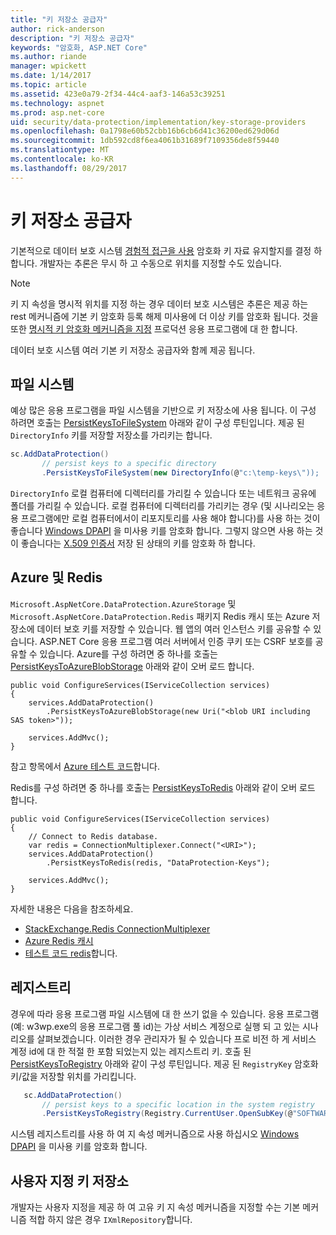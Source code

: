```yaml
---
title: "키 저장소 공급자"
author: rick-anderson
description: "키 저장소 공급자"
keywords: "암호화, ASP.NET Core"
ms.author: riande
manager: wpickett
ms.date: 1/14/2017
ms.topic: article
ms.assetid: 423e0a79-2f34-44c4-aaf3-146a53c39251
ms.technology: aspnet
ms.prod: asp.net-core
uid: security/data-protection/implementation/key-storage-providers
ms.openlocfilehash: 0a1798e60b52cbb16b6cb6d41c36200ed629d06d
ms.sourcegitcommit: 1db592cd8f6ea4061b31689f7109356de8f59440
ms.translationtype: MT
ms.contentlocale: ko-KR
ms.lasthandoff: 08/29/2017
---
```

# <a name="key-storage-providers"></a>키 저장소 공급자

<a name=data-protection-implementation-key-storage-providers></a>

기본적으로 데이터 보호 시스템 [경험적 접근을 사용](../configuration/default-settings.md#data-protection-default-settings) 암호화 키 자료 유지할지를 결정 하 합니다. 개발자는 추론은 무시 하 고 수동으로 위치를 지정할 수도 있습니다.

> [!NOTE]
> 키 지 속성을 명시적 위치를 지정 하는 경우 데이터 보호 시스템은 추론은 제공 하는 rest 메커니즘에 기본 키 암호화 등록 해제 미사용에 더 이상 키를 암호화 됩니다. 것을 또한 [명시적 키 암호화 메커니즘을 지정](key-encryption-at-rest.md#data-protection-implementation-key-encryption-at-rest-providers) 프로덕션 응용 프로그램에 대 한 합니다.

데이터 보호 시스템 여러 기본 키 저장소 공급자와 함께 제공 됩니다.

## <a name="file-system"></a>파일 시스템

예상 많은 응용 프로그램을 파일 시스템을 기반으로 키 저장소에 사용 됩니다. 이 구성 하려면 호출는 [PersistKeysToFileSystem](https://github.com/aspnet/DataProtection/blob/rel/1.1.0/src/Microsoft.AspNetCore.DataProtection/DataProtectionBuilderExtensions.cs) 아래와 같이 구성 루틴입니다. 제공 된 `DirectoryInfo` 키를 저장할 저장소를 가리키는 합니다.

```csharp
sc.AddDataProtection()
       // persist keys to a specific directory
       .PersistKeysToFileSystem(new DirectoryInfo(@"c:\temp-keys\"));
   ```

`DirectoryInfo` 로컬 컴퓨터에 디렉터리를 가리킬 수 있습니다 또는 네트워크 공유에 폴더를 가리킬 수 있습니다. 로컬 컴퓨터에 디렉터리를 가리키는 경우 (및 시나리오는 응용 프로그램에만 로컬 컴퓨터에서이 리포지토리를 사용 해야 합니다)를 사용 하는 것이 좋습니다 [Windows DPAPI](key-encryption-at-rest.md#data-protection-implementation-key-encryption-at-rest) 을 미사용 키를 암호화 합니다. 그렇지 않으면 사용 하는 것이 좋습니다는 [X.509 인증서](key-encryption-at-rest.md#data-protection-implementation-key-encryption-at-rest) 저장 된 상태의 키를 암호화 하 합니다.

## <a name="azure-and-redis"></a>Azure 및 Redis

`Microsoft.AspNetCore.DataProtection.AzureStorage` 및 `Microsoft.AspNetCore.DataProtection.Redis` 패키지 Redis 캐시 또는 Azure 저장소에 데이터 보호 키를 저장할 수 있습니다. 웹 앱의 여러 인스턴스 키를 공유할 수 있습니다. ASP.NET Core 응용 프로그램 여러 서버에서 인증 쿠키 또는 CSRF 보호를 공유할 수 있습니다. Azure를 구성 하려면 중 하나를 호출는 [PersistKeysToAzureBlobStorage](https://github.com/aspnet/DataProtection/blob/rel/1.1.0/src/Microsoft.AspNetCore.DataProtection.AzureStorage/AzureDataProtectionBuilderExtensions.cs) 아래와 같이 오버 로드 합니다.

```
public void ConfigureServices(IServiceCollection services)
{
    services.AddDataProtection()
        .PersistKeysToAzureBlobStorage(new Uri("<blob URI including SAS token>"));

    services.AddMvc();
}
```

참고 항목에서 [Azure 테스트 코드](https://github.com/aspnet/DataProtection/blob/rel/1.1.0/samples/AzureBlob/Program.cs)합니다.

Redis를 구성 하려면 중 하나를 호출는 [PersistKeysToRedis](https://github.com/aspnet/DataProtection/blob/rel/1.1.0/src/Microsoft.AspNetCore.DataProtection.Redis/RedisDataProtectionBuilderExtensions.cs) 아래와 같이 오버 로드 합니다.

```
public void ConfigureServices(IServiceCollection services)
{
    // Connect to Redis database.
    var redis = ConnectionMultiplexer.Connect("<URI>");
    services.AddDataProtection()
        .PersistKeysToRedis(redis, "DataProtection-Keys");

    services.AddMvc();
}
```

자세한 내용은 다음을 참조하세요.

- [StackExchange.Redis ConnectionMultiplexer](https://github.com/StackExchange/StackExchange.Redis/blob/master/docs/Basics.md)
- [Azure Redis 캐시](https://docs.microsoft.com/azure/redis-cache/cache-dotnet-how-to-use-azure-redis-cache#connect-to-the-cache)
- [테스트 코드 redis](https://github.com/aspnet/DataProtection/blob/rel/1.1.0/samples/Redis/Program.cs)합니다.

## <a name="registry"></a>레지스트리

경우에 따라 응용 프로그램 파일 시스템에 대 한 쓰기 없을 수 있습니다. 응용 프로그램 (예: w3wp.exe의 응용 프로그램 풀 id)는 가상 서비스 계정으로 실행 되 고 있는 시나리오를 살펴보겠습니다. 이러한 경우 관리자가 될 수 있습니다 프로 비전 하 게 서비스 계정 id에 대 한 적절 한 포함 되었는지 있는 레지스트리 키. 호출 된 [PersistKeysToRegistry](https://github.com/aspnet/DataProtection/blob/rel/1.1.0/src/Microsoft.AspNetCore.DataProtection/DataProtectionBuilderExtensions.cs) 아래와 같이 구성 루틴입니다. 제공 된 `RegistryKey` 암호화 키/값을 저장할 위치를 가리킵니다.

```csharp
   sc.AddDataProtection()
       // persist keys to a specific location in the system registry
       .PersistKeysToRegistry(Registry.CurrentUser.OpenSubKey(@"SOFTWARE\Sample\keys"));
   ```

시스템 레지스트리를 사용 하 여 지 속성 메커니즘으로 사용 하십시오 [Windows DPAPI](key-encryption-at-rest.md#data-protection-implementation-key-encryption-at-rest) 을 미사용 키를 암호화 합니다.

## <a name="custom-key-repository"></a>사용자 지정 키 저장소

개발자는 사용자 지정을 제공 하 여 고유 키 지 속성 메커니즘을 지정할 수는 기본 메커니즘 적합 하지 않은 경우 `IXmlRepository`합니다.
